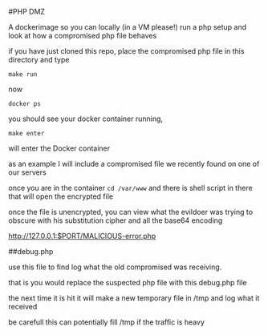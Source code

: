 #PHP DMZ

A dockerimage so you can locally (in a VM please!) run a php setup and look at how a compromised php file behaves

if you have just cloned this repo, place the compromised php file in this directory and type

`make run`

now

`docker ps`

you should see your docker container running, 

`make enter`

will enter the Docker container

as an example I will include a compromised file we recently found on one of our servers

once you are in the container `cd /var/www` and there is shell script in there that will open the encrypted file

once the file is unencrypted, you can view what the evildoer was trying to obscure with his substitution cipher and all the base64 encoding

http://127.0.0.1:$PORT/MALICIOUS-error.php


##debug.php

use this file to find log what the old compromised was receiving.

that is you would replace the suspected php file with this debug.php file

the next time it is hit it will make a new temporary file in /tmp and log what it received

be carefull this can potentially fill /tmp if the traffic is heavy

